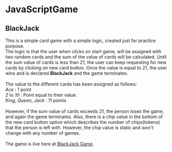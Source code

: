 # JavaScriptGame

## BlackJack

This is a simple card game with a simple logic, created just for practice purpose.<br>
The logic is that the user when clicks on start game, will be assigned with two random cards and the sum of the value of cards will be calculated. Until the sum value of cards is less than 21, the user can keep requesting for new cards by clicking on new card button. Once the value is equal to 21, the user wins and is declared **BlackJack** and the game terminates.<br>
<br>
The value to the different cards has been assigned as follows:<br>
*Ace* : 1 point<br>
*2* to *10* : Point equal to their value.<br>
*King*, *Queen*, *Jack* : 11 points<br><br>
However, if the sum value of cards exceeds 21, the person loses the game, and again the game terminates. Also, there is a chip value in the bottom of the new card button option which describes the number of chips(tokens) that the person is left with. However, the chip value is static and won't change with any number of games.<br><br>
The game is live here at [BlackJack Game](https://adarsh2905.github.io/JavaScriptGame/). 
